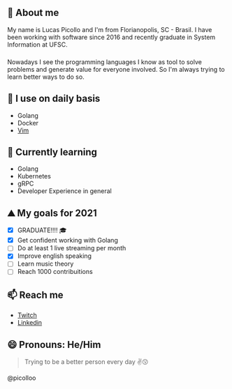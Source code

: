 ## 👋 About me 

My name is Lucas Picollo and I'm from Florianopolis, SC - Brasil. I have been working with software since 2016 and recently graduate in System Information at UFSC.
###
Nowadays I see the programming languages I know as tool to solve problems and generate value for everyone involved. So I'm always trying to learn better ways to do so.

## 🌱 I use on daily basis

- Golang
- Docker
- [Vim](https://github.com/picolloo/dotfiles)

## 📔 Currently learning

- Golang
- Kubernetes
- gRPC
- Developer Experience in general

## ⛰️ My goals for 2021

- [X] GRADUATE!!!! 🎓
- [X] Get confident working with Golang
- [ ] Do at least 1 live streaming per month
- [X] Improve english speaking
- [ ] Learn music theory
- [ ] Reach 1000 contribuitions

## 📫 Reach me

- [Twitch](https://twitch.tv/lpicollo)
- [Linkedin](https://www.linkedin.com/in/lucas-picollo/)

## 😄 Pronouns: He/Him

> Trying to be a better person every day :v::kissing:

@picolloo
